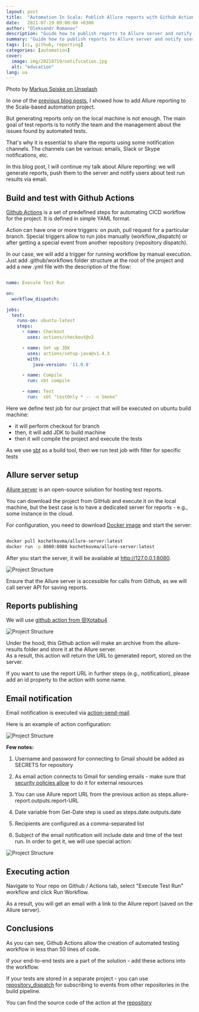 ```yaml
---
layout: post
title:  "Automation In Scala: Publish Allure reports with Github Actions"
date:   2021-07-19 09:00:00 +0300
author: "Oleksandr Romanov"
description: "Guide how to publish reports to Allure server and notify users"
summary: "Guide how to publish reports to Allure server and notify users"
tags: [ci, github, reporting]
categories: [automation]
cover:
  image: img/20210719/notification.jpg
  alt: "education"
lang: ua
---
```


Photo by [Markus Spiske on Unsplash](https://unsplash.com/@markusspiske?utm_source=unsplash&utm_medium=referral&utm_content=creditCopyText)

In one of the [previous blog posts](https://testengineeringnotes.com/posts/2021-05-17-scala-allure-report/), I showed how to add Allure reporting to the Scala-based automation project.  

But generating reports only on the local machine is not enough. The main goal of test reports is to notify the team and the management about the issues found by automated tests.  

That's why it is essential to share the reports using some notification channels. The channels can be various: emails, Slack or Skype notifications, etc.  

In this blog post, I will continue my talk about Allure reporting: we will generate reports, push them to the server and notify users about test run results via email.  

## Build and test with Github Actions

[Github Actions](https://github.com/features/actions) is a set of predefined steps for automating CICD workflow for the project. It is defined in simple YAML format.  

Action can have one or more triggers: on push, pull request for a particular branch. Special triggers allow to run jobs manually (workflow_dispatch) or after getting a special event from another repository (repository dispatch).  

In our case, we will add a trigger for running workflow by manual execution.
Just add .github/workflows folder structure at the root of the project and add a new .yml file with the description of the flow:

``` yaml

name: Execute Test Run

on:
  workflow_dispatch:

jobs:
  test:
    runs-on: ubuntu-latest
    steps:
      - name: Checkout
        uses: actions/checkout@v2

      - name: Set up JDK
        uses: actions/setup-java@v1.4.3
        with:
          java-version: '11.0.8'

      - name: Compile
        run: sbt compile

      - name: Test
        run:  sbt "testOnly * -- -n Smoke"
```

Here we define test job for our project that will be executed on ubuntu build machine:

* it will perform checkout for branch
* then, it will add JDK to build machine
* then it will compile the project and execute the tests

As we use [sbt](https://www.scala-sbt.org/) as a build tool, then we run test job with filter for specific tests

## Allure server setup

[Allure server](https://github.com/kochetkov-ma/allure-server) is an open-source solution for hosting test reports.  

You can download the project from GitHub and execute it on the local machine, but the best case is to have a dedicated server for reports - e.g., some instance in the cloud.

For configuration, you need to download [Docker image](https://hub.docker.com/r/kochetkovma/allure-server) and start the server:

``` bash

docker pull kochetkovma/allure-server:latest
docker run -p 8080:8080 kochetkovma/allure-server:latest

```

After you start the server, it will be available at http://127.0.0.1:8080.  

![Project Structure](/img/20210719/allure-server.png)

Ensure that the Allure server is accessible for calls from Github, as we will call server API for saving reports.  

## Reports publishing  

We will use [github action from @Xotabu4](https://github.com/Xotabu4/send-to-allure-server-action)

![Project Structure](/img/20210719/publish-report.png)

Under the hood, this Github action will make an archive from the allure-results folder and store it at the Allure server.  
As a result, this action will return the URL to generated report, stored on the server.  

If you want to use the report URL in further steps (e.g., notification), please add an id property to the action with some name.  

## Email notification

Email notification is executed via [action-send-mail](https://github.com/dawidd6/action-send-mail).  

Here is an example of action configuration:

![Project Structure](/img/20210719/send-email.png)

**Few notes:**

1. Username and password for connecting to Gmail should be added as SECRETS for repository

2. As email action connects to Gmail for sending emails - make sure that [security policies allow](https://testengineeringnotes.com/posts/2021-05-05-scala-mail-testing/) to do it for external resources

3. You can use Allure report URL from the previous action as steps.allure-report.outputs.report-URL

4. Date variable from Get-Date step is used as steps.date.outputs.date

5. Recipients are configured as a comma-separated list

6. Subject of the email notification will include date and time of the test run. In order to get it, we will use special action:

![Project Structure](/img/20210719/get-date.png)

## Executing action  

Navigate to Your repo on Github / Actions tab, select "Execute Test Run" workflow and click Run Workflow.

As a result, you will get an email with a link to the Allure report (saved on the Allure server).

## Conclusions  

As you can see, Github Actions allow the creation of automated testing workflow in less than 50 lines of code.  

If your end-to-end tests are a part of the solution - add these actions into the workflow.  

If your tests are stored in a separate project - you can use [repository_dispatch](https://docs.github.com/en/actions/reference/events-that-trigger-workflows#repository_dispatch) for subscribing to events from other repositories in the build pipeline.

You can find the source code of the action at the [repository](https://github.com/alexromanov/scala-automation-samples/blob/main/.github/workflows/manualtestrun.yml)
